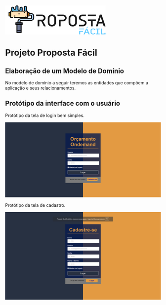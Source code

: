 
![A Figura 1 Temos a Foto do James Goslin.](https://github.com/Antonio-AF/Projeto_Orcamento/blob/main/src/img/Logo1.png)
# Projeto Proposta Fácil

## Elaboração de um Modelo de Domínio

No modelo de domínio a seguir teremos  as entidades que compõem a aplicação e seus relacionamentos.




## Protótipo da interface com o usuário

Protótipo da tela de login bem simples.

![A Figura 2 Temos a 1ª Versão da tela de Login do Projeto.](https://github.com/Antonio-AF/Projeto_Orcamento/blob/main/src/img/Tela_Inicial.png?raw=true)

Protótipo da tela de cadastro.

![A Figura 3 Temos a 1ª Versão da tela de Casdastro do Projeto.](https://github.com/Antonio-AF/Projeto_Orcamento/blob/main/src/img/Tela_Cadastro.png?raw=true)

